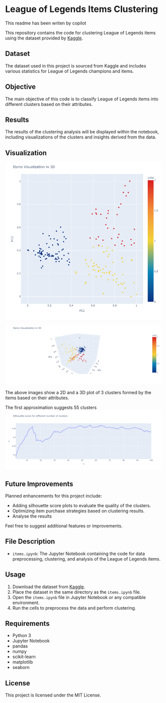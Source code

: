 # League of Legends Items Clustering
This readme has been writen by copilot

This repository contains the code for clustering League of Legends items using the dataset provided by [Kaggle](https://www.kaggle.com/datasets/barthetur/league-of-legends-champions-items-stats/data).

## Dataset

The dataset used in this project is sourced from Kaggle and includes various statistics for League of Legends champions and items.

## Objective

The main objective of this code is to classify League of Legends items into different clusters based on their attributes.


## Results

The results of the clustering analysis will be displayed within the notebook, including visualizations of the clusters and insights derived from the data.

## Visualization

![2D Plot of Clusters](images/2D_plot.png)

![3D Plot of Clusters](images/3D_plot.png)

The above images show a 2D and a 3D plot of 3 clusters formed by the items based on their attributes.


The first approximation suggests 55 clusters
![3D Plot of Clusters](images/silhouette_score.png)

## Future Improvements

Planned enhancements for this project include:

- Adding silhouette score plots to evaluate the quality of the clusters.
- Optimizing item purchase strategies based on clustering results.
- Analyse the results

Feel free to suggest additional features or improvements.

## File Description

- `items.ipynb`: The Jupyter Notebook containing the code for data preprocessing, clustering, and analysis of the League of Legends items.

## Usage

1. Download the dataset from [Kaggle](https://www.kaggle.com/datasets/barthetur/league-of-legends-champions-items-stats/data).
2. Place the dataset in the same directory as the `items.ipynb` file.
3. Open the `items.ipynb` file in Jupyter Notebook or any compatible environment.
4. Run the cells to preprocess the data and perform clustering.

## Requirements

- Python 3
- Jupyter Notebook
- pandas
- numpy
- scikit-learn
- matplotlib
- seaborn

## License

This project is licensed under the MIT License.

